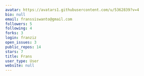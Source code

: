 ```yaml
---
avatar: https://avatars1.githubusercontent.com/u/5362839?v=4
bio: null
email: franssiswanto@gmail.com
followers: 5
following: 4
forks: 3
login: franziz
open_issues: 3
public_repos: 14
stars: 7
title: Frans
user_type: User
website: null
---
```

